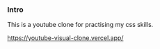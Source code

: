 ### Intro

This is a youtube clone for practising my css skills. 

https://youtube-visual-clone.vercel.app/

